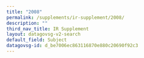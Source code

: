 ```yaml
---
title: "2008"
permalink: /supplements/ir-supplement/2008/
description: ""
third_nav_title: IR Supplement
layout: datagovsg-v2-search
default_field: Subject
datagovsg-id: d_be7006ec863116870e880c20690f92c3
---
```

